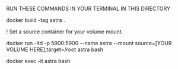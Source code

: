 RUN THESE COMMANDS IN YOUR TERMINAL IN THIS DIRECTORY

docker build -tag astra .

! Set a source container for your volume mount.

docker run -itd -p 5900:5900 --name astra --mount source=[YOUR VOLUME HERE],target=/root astra bash

docker exec -it astra bash
